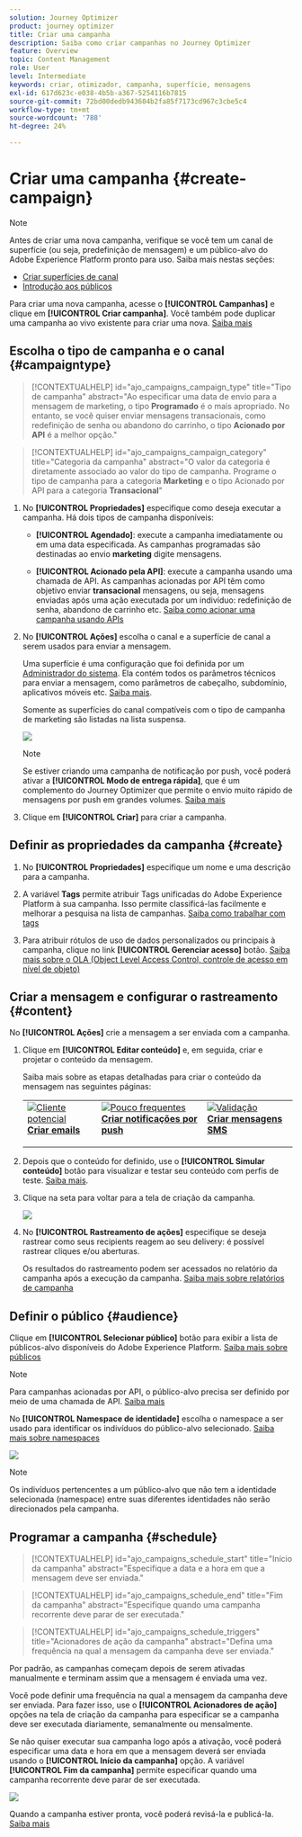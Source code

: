 ```yaml
---
solution: Journey Optimizer
product: journey optimizer
title: Criar uma campanha
description: Saiba como criar campanhas no Journey Optimizer
feature: Overview
topic: Content Management
role: User
level: Intermediate
keywords: criar, otimizador, campanha, superfície, mensagens
exl-id: 617d623c-e038-4b5b-a367-5254116b7815
source-git-commit: 72bd00dedb943604b2fa85f7173cd967c3cbe5c4
workflow-type: tm+mt
source-wordcount: '788'
ht-degree: 24%

---
```


# Criar uma campanha {#create-campaign}

>[!NOTE]
>
>Antes de criar uma nova campanha, verifique se você tem um canal de superfície (ou seja, predefinição de mensagem) e um público-alvo do Adobe Experience Platform pronto para uso. Saiba mais nestas seções:
>
>* [Criar superfícies de canal](../configuration/channel-surfaces.md)
>* [Introdução aos públicos](../audience/about-audiences.md)

Para criar uma nova campanha, acesse o **[!UICONTROL Campanhas]** e clique em **[!UICONTROL Criar campanha]**. Você também pode duplicar uma campanha ao vivo existente para criar uma nova. [Saiba mais](modify-stop-campaign.md#duplicate)

## Escolha o tipo de campanha e o canal {#campaigntype}

>[!CONTEXTUALHELP]
>id="ajo_campaigns_campaign_type"
>title="Tipo de campanha"
>abstract="Ao especificar uma data de envio para a mensagem de marketing, o tipo **Programado** é o mais apropriado. No entanto, se você quiser enviar mensagens transacionais, como redefinição de senha ou abandono do carrinho, o tipo **Acionado por API** é a melhor opção."

>[!CONTEXTUALHELP]
>id="ajo_campaigns_campaign_category"
>title="Categoria da campanha"
>abstract="O valor da categoria é diretamente associado ao valor do tipo de campanha. Programe o tipo de campanha para a categoria **Marketing** e o tipo Acionado por API para a categoria **Transacional**"

1. No **[!UICONTROL Propriedades]** especifique como deseja executar a campanha. Há dois tipos de campanha disponíveis:

   * **[!UICONTROL Agendado]**: execute a campanha imediatamente ou em uma data especificada. As campanhas programadas são destinadas ao envio **marketing** digite mensagens.

   * **[!UICONTROL Acionado pela API]**: execute a campanha usando uma chamada de API. As campanhas acionadas por API têm como objetivo enviar **transacional** mensagens, ou seja, mensagens enviadas após uma ação executada por um indivíduo: redefinição de senha, abandono de carrinho etc. [Saiba como acionar uma campanha usando APIs](api-triggered-campaigns.md)

1. No **[!UICONTROL Ações]** escolha o canal e a superfície de canal a serem usados para enviar a mensagem.

   Uma superfície é uma configuração que foi definida por um [Administrador do sistema](../start/path/administrator.md). Ela contém todos os parâmetros técnicos para enviar a mensagem, como parâmetros de cabeçalho, subdomínio, aplicativos móveis etc. [Saiba mais](../configuration/channel-surfaces.md).

   Somente as superfícies do canal compatíveis com o tipo de campanha de marketing são listadas na lista suspensa.

   ![](assets/create-campaign-action.png)

   >[!NOTE]
   >
   >Se estiver criando uma campanha de notificação por push, você poderá ativar a **[!UICONTROL Modo de entrega rápida]**, que é um complemento do Journey Optimizer que permite o envio muito rápido de mensagens por push em grandes volumes. [Saiba mais](../push/create-push.md#rapid-delivery)

1. Clique em **[!UICONTROL Criar]** para criar a campanha.

## Definir as propriedades da campanha {#create}

1. No **[!UICONTROL Propriedades]** especifique um nome e uma descrição para a campanha.

   <!--To test the content of your message, toggle the **[!UICONTROL Content experiment]** option on. This allows you to test multiple variables of a delivery on populations samples, in order to define which treatment has the biggest impact on the targeted population.[Learn more about content experiment](../campaigns/content-experiment.md).-->

1. A variável **Tags** permite atribuir Tags unificadas do Adobe Experience Platform à sua campanha. Isso permite classificá-las facilmente e melhorar a pesquisa na lista de campanhas. [Saiba como trabalhar com tags](../start/search-filter-categorize.md#tags)

1. Para atribuir rótulos de uso de dados personalizados ou principais à campanha, clique no link **[!UICONTROL Gerenciar acesso]** botão. [Saiba mais sobre o OLA (Object Level Access Control, controle de acesso em nível de objeto)](../administration/object-based-access.md)

## Criar a mensagem e configurar o rastreamento {#content}

No **[!UICONTROL Ações]** crie a mensagem a ser enviada com a campanha.

1. Clique em **[!UICONTROL Editar conteúdo]** e, em seguida, criar e projetar o conteúdo da mensagem.

   Saiba mais sobre as etapas detalhadas para criar o conteúdo da mensagem nas seguintes páginas:

   <table style="table-layout:fixed">
    <tr style="border: 0;">
    <td>
    <a href="../email/create-email.md">
    <img alt="Cliente potencial" src="../assets/do-not-localize/email.jpg">
    </a>
    <div><a href="../email/create-email.md"><strong>Criar emails</strong>
    </div>
    <p>
    </td>
    <td>
    <a href="../push/create-push.md">
      <img alt="Pouco frequentes" src="../assets/do-not-localize/push.jpg">
    </a>
    <div>
    <a href="../push/create-push.md"><strong>Criar notificações por push</strong></a>
    </div>
    <p>
    </td>
    <td>
    <a href="../sms/create-sms.md">
      <img alt="Validação" src="../assets/do-not-localize/sms.jpg">
    </a>
    <div>
    <a href="../sms/create-sms.md"><strong>Criar mensagens SMS</strong></a>
    </div>
    <p>
    </td>
    </tr>
    </table>

1. Depois que o conteúdo for definido, use o **[!UICONTROL Simular conteúdo]** botão para visualizar e testar seu conteúdo com perfis de teste. [Saiba mais](../email/preview.md).

1. Clique na seta para voltar para a tela de criação da campanha.

   ![](assets/create-campaign-design.png)

1. No **[!UICONTROL Rastreamento de ações]** especifique se deseja rastrear como seus recipients reagem ao seu delivery: é possível rastrear cliques e/ou aberturas.

   Os resultados do rastreamento podem ser acessados no relatório da campanha após a execução da campanha. [Saiba mais sobre relatórios de campanha](../reports/campaign-global-report.md)

## Definir o público {#audience}

Clique em **[!UICONTROL Selecionar público]** botão para exibir a lista de públicos-alvo disponíveis do Adobe Experience Platform. [Saiba mais sobre públicos](../audience/about-audiences.md)

>[!NOTE]
>
>Para campanhas acionadas por API, o público-alvo precisa ser definido por meio de uma chamada de API. [Saiba mais](api-triggered-campaigns.md)

No **[!UICONTROL Namespace de identidade]** escolha o namespace a ser usado para identificar os indivíduos do público-alvo selecionado. [Saiba mais sobre namespaces](../event/about-creating.md#select-the-namespace)

![](assets/create-campaign-namespace.png)

>[!NOTE]
>
>Os indivíduos pertencentes a um público-alvo que não tem a identidade selecionada (namespace) entre suas diferentes identidades não serão direcionados pela campanha.

<!--If you are are creating an API-triggered campaign, the **[!UICONTROL cURL request]** section allows you to retrieve the **[!UICONTROL Campaign ID]** to use in the API call. [Learn more](api-triggered-campaigns.md)-->

## Programar a campanha {#schedule}

>[!CONTEXTUALHELP]
>id="ajo_campaigns_schedule_start"
>title="Início da campanha"
>abstract="Especifique a data e a hora em que a mensagem deve ser enviada."

>[!CONTEXTUALHELP]
>id="ajo_campaigns_schedule_end"
>title="Fim da campanha"
>abstract="Especifique quando uma campanha recorrente deve parar de ser executada."

>[!CONTEXTUALHELP]
>id="ajo_campaigns_schedule_triggers"
>title="Acionadores de ação da campanha"
>abstract="Defina uma frequência na qual a mensagem da campanha deve ser enviada."

Por padrão, as campanhas começam depois de serem ativadas manualmente e terminam assim que a mensagem é enviada uma vez.

Você pode definir uma frequência na qual a mensagem da campanha deve ser enviada. Para fazer isso, use o **[!UICONTROL Acionadores de ação]** opções na tela de criação da campanha para especificar se a campanha deve ser executada diariamente, semanalmente ou mensalmente.

Se não quiser executar sua campanha logo após a ativação, você poderá especificar uma data e hora em que a mensagem deverá ser enviada usando o **[!UICONTROL Início da campanha]** opção. A variável **[!UICONTROL Fim da campanha]** permite especificar quando uma campanha recorrente deve parar de ser executada.

![](assets/create-campaign-schedule.png)

Quando a campanha estiver pronta, você poderá revisá-la e publicá-la. [Saiba mais](review-activate-campaign.md)
